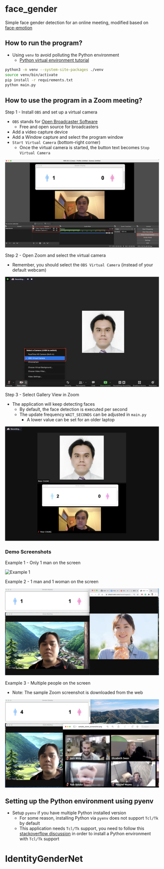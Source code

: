 # face_gender
Simple face gender detection for an online meeting, modified based on [face-emotion](https://github.com/DeepSE/face-emotion)


## How to run the program?

- Using `venv` to avoid polluting the Python environment
    - [Python virtual environment tutorial](https://docs.python.org/3/tutorial/venv.html)

```bash
python3 -m venv --system-site-packages ./venv
source venv/bin/activate
pip install -r requirements.txt
python main.py
```

## How to use the program in a Zoom meeting?

Step 1 - Install `OBS` and set up a virtual camera

- `OBS` stands for [Open Broadcaster Software](https://obsproject.com/)
    - Free and open source for broadcasters
- Add a video capture device
- Add a Window capture and select the program window
- `Start Virtual Camera` (bottom-right corner)
    - Once the virtual camera is started, the button text becomes `Stop Virtual Camera`

![Step 1](how_to_use_with_zoom/use_with_zoom_step1.png)


Step 2 - Open Zoom and select the virtual camera 

- Remember, you should select the `OBS Virtual Camera` (instead of your default webcam)

![Step 2](how_to_use_with_zoom/use_with_zoom_step2.png)

Step 3 - Select Gallery View in Zoom

- The application will keep detecting faces 
    - By default, the face detection is executed per second 
    - The update frequency `WAIT_SECONDS` can be adjusted in `main.py`
        - A lower value can be set for an older laptop

![Step 3](how_to_use_with_zoom/use_with_zoom_step3.png)




### Demo Screenshots

Example 1 - Only 1 man on the screen

![Example 1](screenshots/example1.png)

Example 2 - 1 man and 1 woman on the screen 

![Example 2](screenshots/example2.png)

Example 3 - Multiple people on the screen

- Note: The sample Zoom screenshot is downloaded from the web

![Example 3](screenshots/example3.png)

## Setting up the Python environment using pyenv

- Setup `pyenv` if you have multiple Python installed version
    - For some reason, installing Python via `pyenv` does not support `Tcl/Tk` by default
    - This application needs `Tcl/Tk` support, you need to follow this [stackoverflow discussion](https://stackoverflow.com/questions/60469202/unable-to-install-tkinter-with-pyenv-pythons-on-macos) in order to install a Python environment with `Tcl/Tk` support




# IdentityGenderNet
